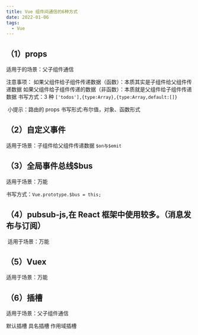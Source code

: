 ```yaml
---
title: Vue 组件间通信的6种方式
date: 2022-01-06
tags:
  - Vue
---
```


## （1）props

适用于的场景：父子组件通信

注意事项：
如果父组件给子组件传递数据（函数）：本质其实是子组件给父组件传递数据
如果父组件给子组件传递的数据（非函数）：本质就是父组件给子组件传递数据
书写方式：3 种 `['todos'],{type:Array},{type:Array,default:[]}`

​ 小提示：路由的 props
书写形式:布尔值，对象、函数形式

## （2）自定义事件

适用于场景：子组件给父组件传递数据 `$on与$emit`

## （3）全局事件总线$bus

适用于场景：万能

书写方式：`Vue.prototype.$bus = this;`

## （4）pubsub-js,在 React 框架中使用较多。（消息发布与订阅）

​ 适用于场景：万能

## （5）Vuex

适用于场景：万能

## （6）插槽

适用于场景：父子组件通信

默认插槽
具名插槽
作用域插槽
